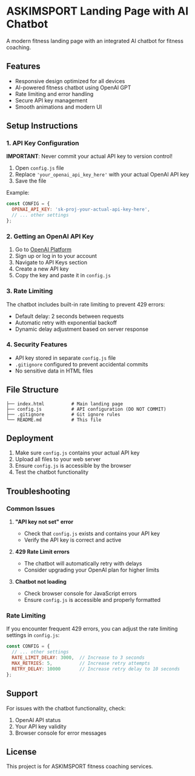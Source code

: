 # ASKIMSPORT Landing Page with AI Chatbot

A modern fitness landing page with an integrated AI chatbot for fitness coaching.

## Features

- Responsive design optimized for all devices
- AI-powered fitness chatbot using OpenAI GPT
- Rate limiting and error handling
- Secure API key management
- Smooth animations and modern UI

## Setup Instructions

### 1. API Key Configuration

**IMPORTANT**: Never commit your actual API key to version control!

1. Open `config.js` file
2. Replace `'your_openai_api_key_here'` with your actual OpenAI API key
3. Save the file

Example:
```javascript
const CONFIG = {
  OPENAI_API_KEY: 'sk-proj-your-actual-api-key-here',
  // ... other settings
};
```

### 2. Getting an OpenAI API Key

1. Go to [OpenAI Platform](https://platform.openai.com/)
2. Sign up or log in to your account
3. Navigate to API Keys section
4. Create a new API key
5. Copy the key and paste it in `config.js`

### 3. Rate Limiting

The chatbot includes built-in rate limiting to prevent 429 errors:
- Default delay: 2 seconds between requests
- Automatic retry with exponential backoff
- Dynamic delay adjustment based on server response

### 4. Security Features

- API key stored in separate `config.js` file
- `.gitignore` configured to prevent accidental commits
- No sensitive data in HTML files

## File Structure

```
├── index.html          # Main landing page
├── config.js           # API configuration (DO NOT COMMIT)
├── .gitignore          # Git ignore rules
└── README.md           # This file
```

## Deployment

1. Make sure `config.js` contains your actual API key
2. Upload all files to your web server
3. Ensure `config.js` is accessible by the browser
4. Test the chatbot functionality

## Troubleshooting

### Common Issues

1. **"API key not set" error**
   - Check that `config.js` exists and contains your API key
   - Verify the API key is correct and active

2. **429 Rate Limit errors**
   - The chatbot will automatically retry with delays
   - Consider upgrading your OpenAI plan for higher limits

3. **Chatbot not loading**
   - Check browser console for JavaScript errors
   - Ensure `config.js` is accessible and properly formatted

### Rate Limiting

If you encounter frequent 429 errors, you can adjust the rate limiting settings in `config.js`:

```javascript
const CONFIG = {
  // ... other settings
  RATE_LIMIT_DELAY: 3000,  // Increase to 3 seconds
  MAX_RETRIES: 5,          // Increase retry attempts
  RETRY_DELAY: 10000       // Increase retry delay to 10 seconds
};
```

## Support

For issues with the chatbot functionality, check:
1. OpenAI API status
2. Your API key validity
3. Browser console for error messages

## License

This project is for ASKIMSPORT fitness coaching services.
